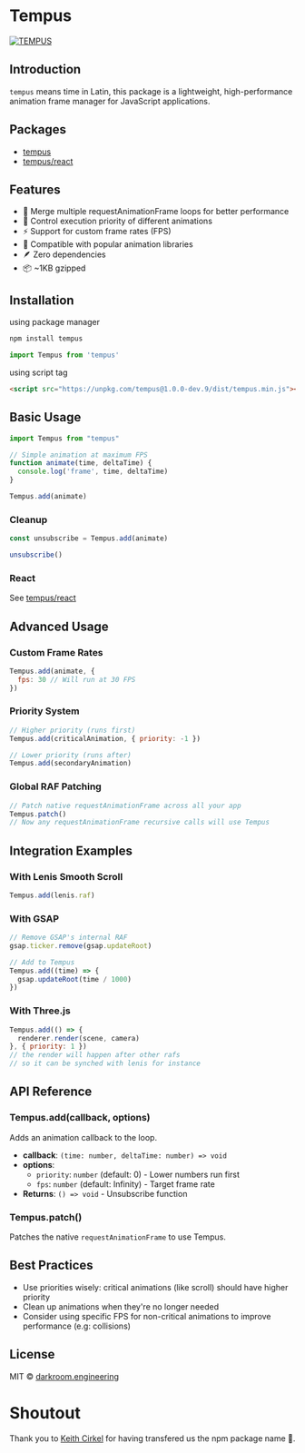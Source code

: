 # Tempus

[![TEMPUS](https://assets.darkroom.engineering/tempus/banner.gif)](https://github.com/darkroomengineering/tempus)

## Introduction

`tempus` means time in Latin, this package is a lightweight, high-performance animation frame manager for JavaScript applications.

## Packages

- [tempus](./README.md)
- [tempus/react](./packages/react/README.md)

## Features

- 🚀 Merge multiple requestAnimationFrame loops for better performance
- 🎯 Control execution priority of different animations
- ⚡ Support for custom frame rates (FPS)
- 🔄 Compatible with popular animation libraries
- 🪶 Zero dependencies
- 📦 ~1KB gzipped

## Installation

using package manager

```bash
npm install tempus
```

```js
import Tempus from 'tempus'
```

using script tag

```html
<script src="https://unpkg.com/tempus@1.0.0-dev.9/dist/tempus.min.js"></script> 
```

## Basic Usage

```javascript
import Tempus from "tempus"

// Simple animation at maximum FPS
function animate(time, deltaTime) {
  console.log('frame', time, deltaTime)
}

Tempus.add(animate)
```

### Cleanup
```javascript
const unsubscribe = Tempus.add(animate)

unsubscribe()
```

### React

See [tempus/react](./packages/react/README.md)

## Advanced Usage

### Custom Frame Rates

```javascript
Tempus.add(animate, { 
  fps: 30 // Will run at 30 FPS
})
```

### Priority System

```javascript
// Higher priority (runs first)
Tempus.add(criticalAnimation, { priority: -1 })

// Lower priority (runs after)
Tempus.add(secondaryAnimation)
```

### Global RAF Patching

```javascript
// Patch native requestAnimationFrame across all your app
Tempus.patch()
// Now any requestAnimationFrame recursive calls will use Tempus
```

## Integration Examples

### With Lenis Smooth Scroll
```javascript
Tempus.add(lenis.raf)
```

### With GSAP
```javascript
// Remove GSAP's internal RAF
gsap.ticker.remove(gsap.updateRoot)

// Add to Tempus
Tempus.add((time) => {
  gsap.updateRoot(time / 1000)
})
```

### With Three.js
```javascript
Tempus.add(() => {
  renderer.render(scene, camera)
}, { priority: 1 })
// the render will happen after other rafs
// so it can be synched with lenis for instance
```

## API Reference

### Tempus.add(callback, options)

Adds an animation callback to the loop.

- **callback**: `(time: number, deltaTime: number) => void`
- **options**:
  - `priority`: `number` (default: 0) - Lower numbers run first
  - `fps`: `number` (default: Infinity) - Target frame rate
- **Returns**: `() => void` - Unsubscribe function

### Tempus.patch()

Patches the native `requestAnimationFrame` to use Tempus.

## Best Practices

- Use priorities wisely: critical animations (like scroll) should have higher priority
- Clean up animations when they're no longer needed
- Consider using specific FPS for non-critical animations to improve performance (e.g: collisions)

## License

MIT © [darkroom.engineering](https://github.com/darkroomengineering)

# Shoutout

Thank you to [Keith Cirkel](https://github.com/keithamus) for having transfered us the npm package name 🙏.